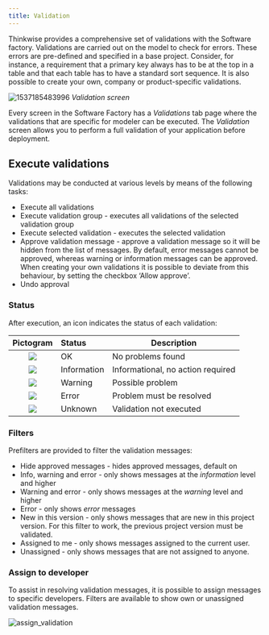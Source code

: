 ```yaml
---
title: Validation
---
```


Thinkwise provides a comprehensive set of validations with the Software factory. Validations are carried out on the model to check for errors. These errors are pre-defined and specified in a base project. Consider, for instance, a requirement that a primary key always has to be at the top in a table and that each table has to have a standard sort sequence. It is also possible to create your own, company or product-specific validations.

![
1537185483996](assets/sf/1537185483996.png)
*Validation screen*

Every screen in the Software Factory has a *Validations* tab page where the validations that are specific for modeler can be executed. The *Validation* screen allows you to perform a full validation of your application before deployment.

## Execute validations

Validations may be conducted at various levels by means of the following tasks:

- Execute all validations
- Execute validation group - executes all validations of the selected validation group
- Execute selected validation - executes the selected validation
- Approve validation message - approve a validation message so it will be hidden from the list of messages. By default, error messages cannot be approved, whereas warning or information messages can be approved. When creating your own validations it is possible to deviate from this behaviour, by setting the checkbox ‘Allow approve’.
- Undo approval 

### Status

After execution, an icon indicates the status of each validation:

|           Pictogram            | Status      | Description                       |
| :----------------------------: | :---------- | --------------------------------- |
| ![](assets/sf/image256.png) | OK          | No problems found                 |
| ![](assets/sf/image257.png) | Information | Informational, no action required |
| ![](assets/sf/image258.png) | Warning     | Possible problem                  |
| ![](assets/sf/image259.png) | Error       | Problem must be resolved          |
| ![](assets/sf/image260.png) | Unknown     | Validation not executed           |

### Filters

Prefilters are provided to filter the validation messages:

- Hide approved messages - hides approved messages, default on
- Info, warning and error - only shows messages at the *information* level and higher 
- Warning and error - only shows messages at the *warning* level and higher
- Error - only shows *error* messages
- New in this version - only shows messages that are new in this project version. For this filter to work, the previous project version must be validated.
- Assigned to me - only shows messages assigned to the current user.
- Unassigned - only shows messages that are not assigned to anyone.

### Assign to developer

To assist in resolving validation messages, it is possible to assign messages to specific developers. Filters are available to show own or unassigned validation messages.

![
assign_validation](assets/sf/assign_validation.png)